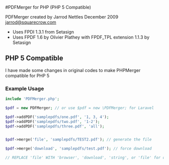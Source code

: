 #PDFMerger for PHP (PHP 5 Compatible)

PDFMerger created by Jarrod Nettles December 2009 jarrod@squarecrow.com

- Uses FPDI 1.3.1 from Setasign
- Uses FPDF 1.6 by Olivier Plathey with FPDF_TPL extension 1.1.3 by Setasign

## PHP 5 Compatible

I have made some changes in original codes to make PHPMerger compatible for PHP 5

### Example Usage
```php
include 'PDFMerger.php';

$pdf = new PDFMerger; // or use $pdf = new \PDFMerger; for Laravel

$pdf->addPDF('samplepdfs/one.pdf', '1, 3, 4');
$pdf->addPDF('samplepdfs/two.pdf', '1-2');
$pdf->addPDF('samplepdfs/three.pdf', 'all');


$pdf->merge('file', 'samplepdfs/TEST2.pdf'); // generate the file

$pdf->merge('download', 'samplepdfs/test.pdf'); // force download 

// REPLACE 'file' WITH 'browser', 'download', 'string', or 'file' for output options
```